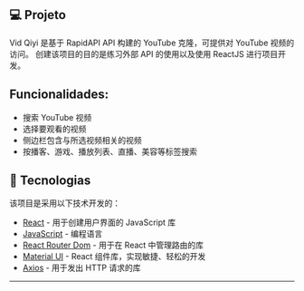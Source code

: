 ## 💻 Projeto

Vid Qiyi 是基于 RapidAPI API 构建的 YouTube 克隆，可提供对 YouTube 视频的访问。 创建该项目的目的是练习外部 API 的使用以及使用 ReactJS 进行项目开发。

## Funcionalidades:

- 搜索 YouTube 视频
- 选择要观看的视频
- 侧边栏包含与所选视频相关的视频
- 按播客、游戏、播放列表、直播、美容等标签搜索

## 🚀 Tecnologias

该项目是采用以下技术开发的：

- [React](https://reactjs.org) - 用于创建用户界面的 JavaScript 库
- [JavaScript](https://www.javascript.com/) - 编程语言
- [React Router Dom](https://reactrouter.com/web/guides/quick-start) - 用于在 React 中管理路由的库
- [Material UI](https://material-ui.com/pt/) - React 组件库，实现敏捷、轻松的开发
- [Axios](https://axios-http.com/docs/intro) - 用于发出 HTTP 请求的库

---

